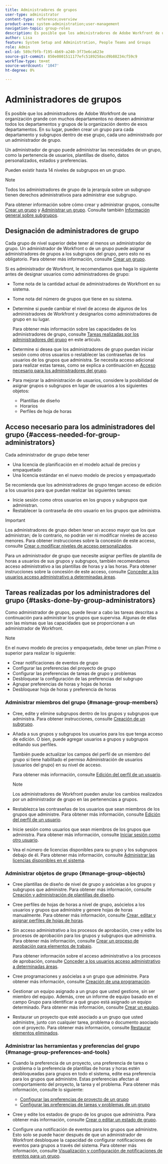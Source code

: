 ```yaml
---
title: Administradores de grupos
user-type: administrator
content-type: reference;overview
product-area: system-administration;user-management
navigation-topic: group-roles
description: Es posible que los administradores de Adobe Workfront de una organización grande con muchos departamentos no deseen administrar todos los departamentos y grupos de la organización dentro de esos departamentos. En su lugar, pueden crear un grupo para cada departamento y subgrupos dentro de ese grupo, cada uno administrado por un administrador de grupo.
author: Lisa
feature: System Setup and Administration, People Teams and Groups
role: Admin
exl-id: 589cf9fb-f195-4b69-a240-3f73e6ca623e
source-git-commit: 850e0801511177efc5189258acd9b88234cf59c9
workflow-type: tm+mt
source-wordcount: '1047'
ht-degree: 0%

---
```


# Administradores de grupos

<!-- Audited: 12/2023 -->

Es posible que los administradores de Adobe Workfront de una organización grande con muchos departamentos no deseen administrar todos los departamentos y grupos de la organización dentro de esos departamentos. En su lugar, pueden crear un grupo para cada departamento y subgrupos dentro de ese grupo, cada uno administrado por un administrador de grupo.

Un administrador de grupo puede administrar las necesidades de un grupo, como la pertenencia de usuarios, plantillas de diseño, datos personalizados, estados y preferencias.

Pueden existir hasta 14 niveles de subgrupos en un grupo.

>[!NOTE]
>
>Todos los administradores de grupo de la jerarquía sobre un subgrupo tienen derechos administrativos para administrar ese subgrupo.

Para obtener información sobre cómo crear y administrar grupos, consulte [Crear un grupo](../../../administration-and-setup/manage-groups/create-and-manage-groups/create-a-group.md) y [Administrar un grupo](../../../administration-and-setup/manage-groups/create-and-manage-groups/manage-a-group.md). Consulte también [Información general sobre subgrupos](../../../administration-and-setup/manage-groups/groups-overview/subgroups.md).

## Designación de administradores de grupo

Cada grupo de nivel superior debe tener al menos un administrador de grupo. Un administrador de Workfront o de un grupo puede asignar administradores de grupos a los subgrupos del grupo, pero esto no es obligatorio. Para obtener más información, consulte [Crear un grupo](../../../administration-and-setup/manage-groups/create-and-manage-groups/create-a-group.md).

Si es administrador de Workfront, le recomendamos que haga lo siguiente antes de designar usuarios como administradores de grupo:

* Tome nota de la cantidad actual de administradores de Workfront en su sistema.
* Tome nota del número de grupos que tiene en su sistema.
* Determine si puede cambiar el nivel de acceso de algunos de los administradores de Workfront y designarlos como administradores de grupo en su lugar.

  Para obtener más información sobre las capacidades de los administradores de grupo, consulte [Tareas realizadas por los administradores del grupo](#tasks-done-by-group-administrators) en este artículo.

* Determine si desea que los administradores de grupo puedan iniciar sesión como otros usuarios o restablecer las contraseñas de los usuarios de los grupos que administra. Se necesita acceso adicional para realizar estas tareas, como se explica a continuación en [Acceso necesario para los administradores del grupo](#access-needed-for-group-administrators).
* Para mejorar la administración de usuarios, considere la posibilidad de asignar grupos o subgrupos en lugar de usuarios a los siguientes objetos:

   * Plantillas de diseño
   * Horarios
   * Perfiles de hoja de horas

## Acceso necesario para los administradores del grupo {#access-needed-for-group-administrators}

Cada administrador de grupo debe tener

* Una licencia de planificación en el modelo actual de precios y empaquetado
* Una licencia estándar en el nuevo modelo de precios y empaquetado

Se recomienda que los administradores de grupo tengan acceso de edición a los usuarios para que puedan realizar las siguientes tareas:

* Inicie sesión como otros usuarios en los grupos y subgrupos que administran.
* Restablecer la contraseña de otro usuario en los grupos que administra.

>[!IMPORTANT]
>
>Los administradores de grupo deben tener un acceso mayor que los que administran; de lo contrario, no podrán ver ni modificar niveles de acceso menores.
>Para obtener instrucciones sobre la concesión de este acceso, consulte [Crear o modificar niveles de acceso personalizados](../../../administration-and-setup/add-users/configure-and-grant-access/create-modify-access-levels.md).

Para un administrador de grupo que necesite asignar perfiles de plantilla de horas a usuarios de sus grupos y subgrupos, también recomendamos acceso administrativo a las plantillas de horas y a las horas. Para obtener instrucciones sobre la concesión de este acceso, consulte [Conceder a los usuarios acceso administrativo a determinadas áreas](../../../administration-and-setup/add-users/configure-and-grant-access/grant-users-admin-access-certain-areas.md).

## Tareas realizadas por los administradores del grupo {#tasks-done-by-group-administrators}

Como administrador de grupos, puede llevar a cabo las tareas descritas a continuación para administrar los grupos que supervisa. Algunas de ellas son las mismas que las capacidades que se proporcionan a un administrador de Workfront.

>[!NOTE]
>
>En el nuevo modelo de precios y empaquetado, debe tener un plan Prime o superior para realizar lo siguiente:
>
> * Crear notificaciones de eventos de grupo
> * Configurar las preferencias del proyecto de grupo
> * Configurar las preferencias de tareas de grupo y problemas
> * Desbloquear la configuración de las preferencias del subgrupo
> * Agrupar preferencias de horas y hojas de horas
> * Desbloquear hoja de horas y preferencia de horas

### Administrar miembros del grupo {#manage-group-members}

* Cree, edite y elimine subgrupos dentro de los grupos y subgrupos que administra. Para obtener instrucciones, consulte [Creación de un subgrupo](../../../administration-and-setup/manage-groups/create-and-manage-subgroups/create-a-subgroup.md).
* Añada a sus grupos y subgrupos los usuarios para los que tenga acceso de edición. O bien, puede agregar usuarios a grupos y subgrupos editando sus perfiles.

  También puede actualizar los campos del perfil de un miembro del grupo si tiene habilitado el permiso Administración de usuarios (usuarios del grupo) en su nivel de acceso.

  Para obtener más información, consulte [Edición del perfil de un usuario](../../../administration-and-setup/add-users/create-and-manage-users/edit-a-users-profile.md).

  >[!NOTE]
  >
  >Los administradores de Workfront pueden anular los cambios realizados por un administrador de grupo en las pertenencias a grupos.

* Restablezca las contraseñas de los usuarios que sean miembros de los grupos que administre. Para obtener más información, consulte [Edición del perfil de un usuario](../../../administration-and-setup/add-users/create-and-manage-users/edit-a-users-profile.md).
* Inicie sesión como usuarios que sean miembros de los grupos que administra. Para obtener más información, consulte [Iniciar sesión como otro usuario](../../../administration-and-setup/add-users/create-and-manage-users/log-in-as-another-user.md).
* Vea el número de licencias disponibles para su grupo y los subgrupos debajo de él. Para obtener más información, consulte [Administrar las licencias disponibles en el sistema](../../../administration-and-setup/get-started-wf-administration/manage-available-licenses-in-your-system.md).

### Administrar objetos de grupo {#manage-group-objects}

* Cree plantillas de diseño de nivel de grupo y asócielas a los grupos y subgrupos que administre. Para obtener más información, consulte [Creación y administración de plantillas de diseño](../../../administration-and-setup/customize-workfront/use-layout-templates/create-and-manage-layout-templates.md).
* Cree perfiles de hojas de horas a nivel de grupo, asócielos a los usuarios y grupos que administre y genere hojas de horas manualmente. Para obtener más información, consulte [Crear, editar y asignar perfiles de hojas de horas](../../../timesheets/create-and-manage-timesheets/create-timesheet-profiles.md).
* Sin acceso administrativo a los procesos de aprobación, cree y edite los procesos de aprobación para los grupos y subgrupos que administra. Para obtener más información, consulte [Crear un proceso de aprobación para elementos de trabajo](../../../administration-and-setup/customize-workfront/configure-approval-milestone-processes/create-approval-processes.md).

  Para obtener información sobre el acceso administrativo a los procesos de aprobación, consulte [Conceder a los usuarios acceso administrativo a determinadas áreas](../../../administration-and-setup/add-users/configure-and-grant-access/grant-users-admin-access-certain-areas.md).

* Cree programaciones y asócielas a un grupo que administre. Para obtener más información, consulte [Creación de una programación](../../../administration-and-setup/set-up-workfront/configure-timesheets-schedules/create-schedules.md).
* Gestionar un equipo asignado a un grupo que usted gestione, sin ser miembro del equipo. Además, cree un informe de equipo basado en el campo Grupo para identificar a qué grupo está asignado un equipo determinado. Para obtener más información, consulte [Crear un equipo](../../../people-teams-and-groups/create-and-manage-teams/create-a-team.md).
* Restaurar un proyecto que esté asociado a un grupo que usted administre, junto con cualquier tarea, problema o documento asociado con el proyecto. Para obtener más información, consulte [Restaurar elementos eliminados](../../../administration-and-setup/manage-workfront/manage-deleted-items/restore-deleted-items.md).

### Administrar las herramientas y preferencias del grupo {#manage-group-preferences-and-tools}

* Cuando la preferencia de un proyecto, una preferencia de tarea o problema o la preferencia de plantillas de horas y horas estén desbloqueadas para grupos en todo el sistema, edite esa preferencia para los grupos que administre. Estas preferencias afectan al comportamiento del proyecto, la tarea y el problema. Para obtener más información, consulte lo siguiente:

   * [Configurar las preferencias de proyecto de un grupo](../../../administration-and-setup/manage-groups/create-and-manage-groups/configure-project-preferences-group.md)
   * [Configurar las preferencias de tareas y problemas de un grupo](../../../administration-and-setup/manage-groups/create-and-manage-groups/configure-task-issue-preferences-group.md)

* Cree y edite los estados de grupo de los grupos que administra. Para obtener más información, consulte [Crear o editar un estado de grupo](../../../administration-and-setup/manage-groups/manage-group-statuses/create-or-edit-a-group-status.md).
* Configure una notificación de eventos para los grupos que administre. Esto solo se puede hacer después de que un administrador de Workfront desbloquee la capacidad de configurar notificaciones de eventos para grupos a través del sistema. Para obtener más información, consulte [Visualización y configuración de notificaciones de eventos para un grupo](../../../administration-and-setup/manage-groups/create-and-manage-groups/view-and-configure-event-notifications-group.md).
